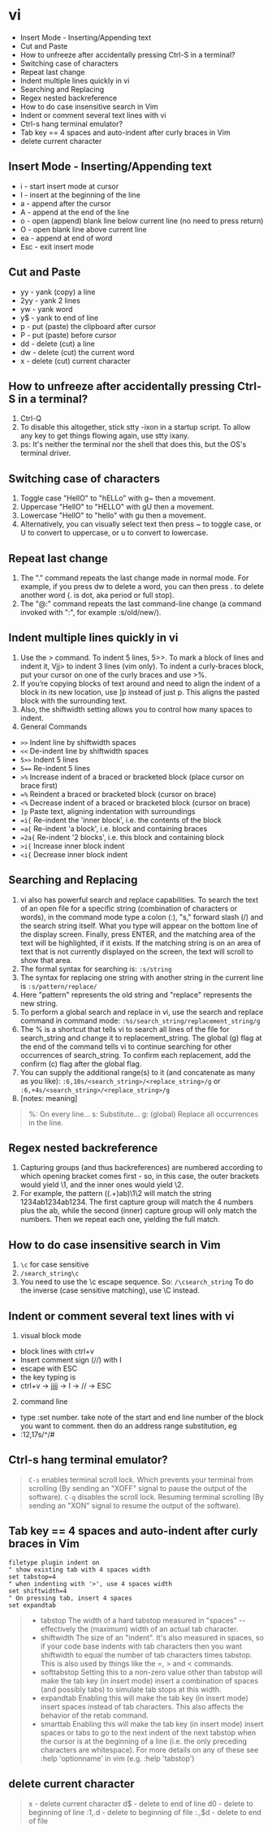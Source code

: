 # vi
<!-- MarkdownTOC -->

- Insert Mode - Inserting/Appending text
- Cut and Paste
- How to unfreeze after accidentally pressing Ctrl-S in a terminal?
- Switching case of characters
- Repeat last change
- Indent multiple lines quickly in vi
- Searching and Replacing
- Regex nested backreference
- How to do case insensitive search in Vim
- Indent or comment several text lines with vi
- Ctrl-s hang terminal emulator?
- Tab key == 4 spaces and auto-indent after curly braces in Vim
- delete current character

<!-- /MarkdownTOC -->

## Insert Mode - Inserting/Appending text
- i - start insert mode at cursor
- I - insert at the beginning of the line
- a - append after the cursor
- A - append at the end of the line
- o - open (append) blank line below current line (no need to press return)
- O - open blank line above current line
- ea - append at end of word
- Esc - exit insert mode

## Cut and Paste
- yy - yank (copy) a line
- 2yy - yank 2 lines
- yw - yank word
- y$ - yank to end of line
- p - put (paste) the clipboard after cursor
- P - put (paste) before cursor
- dd - delete (cut) a line
- dw - delete (cut) the current word
- x - delete (cut) current character

## How to unfreeze after accidentally pressing Ctrl-S in a terminal?
1. Ctrl-Q
2. To disable this altogether, stick stty -ixon in a startup script. To allow any key to get things flowing again, use stty ixany.
3. ps: It's neither the terminal nor the shell that does this, but the OS's terminal driver.

## Switching case of characters
1. Toggle case "HellO" to "hELLo" with g~ then a movement.
2. Uppercase "HellO" to "HELLO" with gU then a movement.
3. Lowercase "HellO" to "hello" with gu then a movement.
4. Alternatively, you can visually select text then press ~ to toggle case, or U to convert to uppercase, or u to convert to lowercase.

## Repeat last change
1. The "." command repeats the last change made in normal mode. For example, if you press dw to delete a word, you can then press . to delete another word (. is dot, aka period or full stop).
2. The "@:" command repeats the last command-line change (a command invoked with ":", for example :s/old/new/).

## Indent multiple lines quickly in vi
1. Use the > command. To indent 5 lines, 5>>. To mark a block of lines and indent it, Vjj> to indent 3 lines (vim only). To indent a curly-braces block, put your cursor on one of the curly braces and use >%.
2. If you’re copying blocks of text around and need to align the indent of a block in its new location, use ]p instead of just p. This aligns the pasted block with the surrounding text.
3. Also, the shiftwidth setting allows you to control how many spaces to indent.
4. General Commands
- `>>`   Indent line by shiftwidth spaces
- `<<`   De-indent line by shiftwidth spaces
- `5>>`  Indent 5 lines
- `5==`  Re-indent 5 lines
- `>%`   Increase indent of a braced or bracketed block (place cursor on brace first)
- `=%`   Reindent a braced or bracketed block (cursor on brace)
- `<%`   Decrease indent of a braced or bracketed block (cursor on brace)
- `]p`   Paste text, aligning indentation with surroundings
- `=i{`  Re-indent the 'inner block', i.e. the contents of the block
- `=a{`  Re-indent 'a block', i.e. block and containing braces
- `=2a{` Re-indent '2 blocks', i.e. this block and containing block
- `>i{`  Increase inner block indent
- `<i{`  Decrease inner block indent

## Searching and Replacing
1. vi also has powerful search and replace capabilities. To search the text of an open file for a specific string (combination of characters or words), in the command mode type a colon (:), "s," forward slash (/) and the search string itself. What you type will appear on the bottom line of the display screen. Finally, press ENTER, and the matching area of the text will be highlighted, if it exists. If the matching string is on an area of text that is not currently displayed on the screen, the text will scroll to show that area.
2. The formal syntax for searching is: `:s/string`
3. The syntax for replacing one string with another string in the current line is `:s/pattern/replace/`
4. Here "pattern" represents the old string and "replace" represents the new string. 
5. To perform a global search and replace in vi, use the search and replace command in command mode: `:%s/search_string/replacement_string/g`
6. The % is a shortcut that tells vi to search all lines of the file for search_string and change it to replacement_string. The global (g) flag at the end of the command tells vi to continue searching for other occurrences of search_string. To confirm each replacement, add the confirm (c) flag after the global flag.
7. You can supply the additional range(s) to it (and concatenate as many as you like): `:6,10s/<search_string>/<replace_string>/g` or `:6,+4s/<search_string>/<replace_string>/g`
8. [notes: meaning]
> %: On every line...
> s: Substitute...
> g: (global) Replace all occurrences in the line.

## Regex nested backreference
1. Capturing groups (and thus backreferences) are numbered according to which opening bracket comes first - so, in this case, the outer brackets would yield \1, and the inner ones would yield \2.
2. For example, the pattern ((.+)ab)\1\2 will match the string 1234ab1234ab1234. The first capture group will match the 4 numbers plus the ab, while the second (inner) capture group will only match the numbers. Then we repeat each one, yielding the full match.

## How to do case insensitive search in Vim
1. `\c` for case sensitive
1. `/search_string\c`
1. You need to use the \c escape sequence. So: `/\csearch_string` To do the inverse (case sensitive matching), use \C instead.

## Indent or comment several text lines with vi
1. visual block mode
- block lines with  ctrl+v
- Insert comment sign (//) with I
- escape with ESC
- the key typing is
- ctrl+v → jjjj → I → // → ESC
2. command line
- type :set number. take note of the start and end line number of the block you want to comment. then do an address range substitution, eg
- :12,17s/^/#

## Ctrl-s hang terminal emulator?
> `C-s` enables terminal scroll lock. Which prevents your terminal from scrolling (By sending an "XOFF" signal to pause the output of the software).
> `C-q` disables the scroll lock. Resuming terminal scrolling (By sending an "XON" signal to resume the output of the software).

## Tab key == 4 spaces and auto-indent after curly braces in Vim
````vimrc
filetype plugin indent on
" show existing tab with 4 spaces width
set tabstop=4
" when indenting with '>', use 4 spaces width
set shiftwidth=4
" On pressing tab, insert 4 spaces
set expandtab
````
> - tabstop
The width of a hard tabstop measured in "spaces" -- effectively the (maximum) width of an actual tab character.
> - shiftwidth
> The size of an "indent". It's also measured in spaces, so if your code base indents with tab characters then you want shiftwidth to equal the number of tab characters times tabstop. This is also used by things like the =, > and < commands.
> - softtabstop
> Setting this to a non-zero value other than tabstop will make the tab key (in insert mode) insert a combination of spaces (and possibly tabs) to simulate tab stops at this width.
> - expandtab
> Enabling this will make the tab key (in insert mode) insert spaces instead of tab characters. This also affects the behavior of the retab command.
> - smarttab
> Enabling this will make the tab key (in insert mode) insert spaces or tabs to go to the next indent of the next tabstop when the cursor is at the beginning of a line (i.e. the only preceding characters are whitespace).
> For more details on any of these see :help 'optionname' in vim (e.g. :help 'tabstop')

## delete current character
> x   - delete current character
d$  - delete to end of line
d0  - delete to beginning of line
:1,.d  - delete to beginning of file
:.,$d  - delete to end of file

